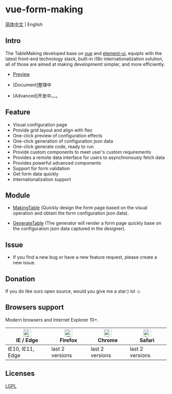 # vue-form-making

[简体中文](./README.zh-CN.md) | English

## Intro

The TableMaking developed base on [vue](https://github.com/vuejs/vue) and [element-ui](https://github.com/ElemeFE/element), equipts with the latest front-end technology stack, built-in i18n internationalization solution, all of those are aimed at making developmemt simpler, and more efficiently.

- [Preview](http://139.155.50.76:8888/#/zh-CN/)

- [Document]整理中

- [Advanced]开发中。。。

## Feature

* Visual configuration page
* Provide grid layout and align with flex
* One-click preview of configuration effects
* One-click generation of configuration json data
* One-click generate code, ready to run
* Provide custom components to meet user's custom requirements
* Provides a remote data interface for users to asynchronously fetch data
* Provides powerful advanced components
* Support for form validation
* Get form data quickly
* Internationalization support

## Module

- [MakingTable](http://139.155.50.76:8888/#/zh-CN/) (Quickly design the form page based on the visual operation and obtain the form configuration json data).

- [GenerateTable](http://139.155.50.76:8888/#/zh-CN/) (The generator will render a form page quickly base on the configuration json data captured in the designer).

## Issue

* If you find a new bug or have a new feature request, please create a new issue.


## Donation  

If you do like ours open source, would you give me a star:) lol ☺



## Browsers support

Modern browsers and Internet Explorer 10+.

| [<img src="https://raw.githubusercontent.com/alrra/browser-logos/master/src/edge/edge_48x48.png" alt="IE / Edge" width="24px" height="24px" />](https://godban.github.io/browsers-support-badges/)</br>IE / Edge | [<img src="https://raw.githubusercontent.com/alrra/browser-logos/master/src/firefox/firefox_48x48.png" alt="Firefox" width="24px" height="24px" />](https://godban.github.io/browsers-support-badges/)</br>Firefox | [<img src="https://raw.githubusercontent.com/alrra/browser-logos/master/src/chrome/chrome_48x48.png" alt="Chrome" width="24px" height="24px" />](https://godban.github.io/browsers-support-badges/)</br>Chrome | [<img src="https://raw.githubusercontent.com/alrra/browser-logos/master/src/safari/safari_48x48.png" alt="Safari" width="24px" height="24px" />](https://godban.github.io/browsers-support-badges/)</br>Safari |
| --------- | --------- | --------- | --------- |
| IE10, IE11, Edge| last 2 versions| last 2 versions| last 2 versions

## Licenses

[LGPL](https://opensource.org/licenses/LGPL-3.0)

